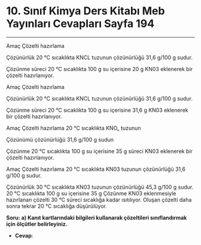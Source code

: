 # 10. Sınıf Kimya Ders Kitabı Meb Yayınları Cevapları Sayfa 194

---

Amaç Çözelti hazırlama

 Çözünürlük 20 °C sıcaklıkta KNCL tuzunun çözünürlüğü 31,6 g/100 g sudur.

 Çözünme süreci 20 °C sıcaklıkta 100 g su içerisine 20 g KN03 eklenerek bir çözelti hazırlanıyor.

Amaç Çözelti hazırlama

 Çözünürlük 20 °C sıcaklıkta KNCL tuzunun çözünürlüğü 31,6 g/100 g sudur.

 Çözünme süreci 20 °C sıcaklıkta 100 g su içerisine 31,6 g KN03 eklenerek bir çözelti hazırlanıyor.

Amaç Çözelti hazırlama 20 °C sıcaklıkta KNO„ tuzunun

 Çözünümü çözünürlüğü 31,6 g/100 g sudun

 Çözünme 20 °C sıcaklıkta 100 g su içerisine 35 g süreci KN03 eklenerek bir çözelti hazırlanıyor.

Amaç Çözelti hazırlama 20 °C sıcaklıkta KN03 tuzunun çözünürlüğü 31,6 g/100 g sudur.

 Çözünürlük 30 °C sıcaklıkta KN03 tuzunun çözünürlüğü 45,3 g/100 g sudur. 20 °C sıcaklıkta 100 g su içerisine 35 g Çözünme KN03 eklenmesiyle hazırlanan çözelti 30 °C süreci sıcaklığa kadar ısıtılıyor. Oluşan çözelti daha sonra tekrar 20 °C sıcaklığa düşürülüyor.

**Soru: a) Kanıt kartlarındaki bilgileri kullanarak çözeltileri sınıflandırmak için ölçütler belirleyiniz.**

-   **Cevap**:
